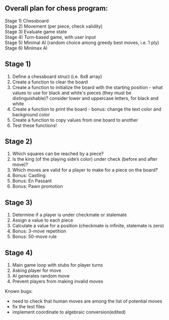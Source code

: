 ## Overall plan for chess program:
Stage 1) Chessboard\
Stage 2) Movement (per piece, check validity)\
Stage 3) Evaluate game state\
Stage 4) Turn-based game, with user input\
Stage 5) Minimal AI (random choice among greedy best moves, i.e. 1 ply)\
Stage 6) Minimax AI

## Stage 1)
1. Define a chessboard struct (i.e. 8x8 array)
2. Create a function to clear the board
3. Create a function to initialize the board with the starting position - what values to use for black and white's pieces (they must be distinguishable)? consider lower and uppercase letters, for black and white
4. Create a function to print the board - bonus: change the text color and background color
5. Create a function to copy values from one board to another
6. Test these functions!

## Stage 2)
1. Which squares can be reached by a piece?
2. Is the king (of the playing side’s color) under check (before and after move)?
3. Which moves are valid for a player to make for a piece on the board?
4. Bonus: Castling
5. Bonus: En Passant
6. Bonus: Pawn promotion

## Stage 3)
1. Determine if a player is under checkmate or stalemate
2. Assign a value to each piece
3. Calculate a value for a position (checkmate is infinite, stalemate is zero)
4. Bonus: 3-move repetition
5. Bonus: 50-move rule

## Stage 4)
1. Main game loop with stubs for player turns
2. Asking player for move
3. AI generates random move
4. Prevent players from making invalid moves

Known bugs:
- need to check that human moves are among the list of potential moves
- fix the test files
- implement coordinate to algebraic conversion(edited)
